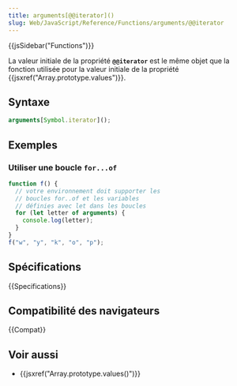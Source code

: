 ```yaml
---
title: arguments[@@iterator]()
slug: Web/JavaScript/Reference/Functions/arguments/@@iterator
---
```


{{jsSidebar("Functions")}}

La valeur initiale de la propriété **`@@iterator`** est le même objet que la fonction utilisée pour la valeur initiale de la propriété {{jsxref("Array.prototype.values")}}.

## Syntaxe

```js
arguments[Symbol.iterator]();
```

## Exemples

### Utiliser une boucle `for...of`

```js
function f() {
  // votre environnement doit supporter les
  // boucles for..of et les variables
  // définies avec let dans les boucles
  for (let letter of arguments) {
    console.log(letter);
  }
}
f("w", "y", "k", "o", "p");
```

## Spécifications

{{Specifications}}

## Compatibilité des navigateurs

{{Compat}}

## Voir aussi

- {{jsxref("Array.prototype.values()")}}

